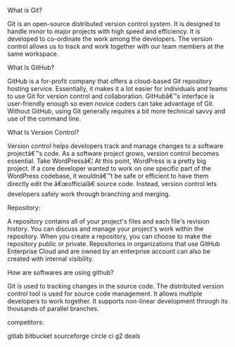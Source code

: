 What is Git?

Git is an open-source distributed version control system. 
It is designed to handle minor to major projects with high speed and efficiency. 
It is developed to co-ordinate the work among the developers.
The version control allows us to track and work together with our team members at the same workspace.



What Is GitHub?

GitHub is a for-profit company that offers a cloud-based Git repository hosting service.
Essentially, it makes it a lot easier for individuals and teams to use Git for version control and collaboration.
GitHubâ€™s interface is user-friendly enough so even novice coders can take advantage of Git.
Without GitHub, using Git generally requires a bit more technical savvy and use of the command line.


What Is Version Control?

Version control helps developers track and manage changes to a software projectâ€™s code.
As a software project grows, version control becomes essential. Take WordPressâ€¦
At this point, WordPress is a pretty big project.
If a core developer wanted to work on one specific part of the WordPress codebase,
it wouldnâ€™t be safe or efficient to have them directly edit the â€œofficialâ€ source code.
Instead, version control lets developers safely work through branching and merging.



Repository:

A repository contains all of your project's files and each file's revision history. 
You can discuss and manage your project's work within the repository.
When you create a repository, you can choose to make the repository public or private.
Repositories in organizations that use GitHub Enterprise Cloud and are owned by an enterprise account can also be created with internal visibility.



How are softwares are using github?

Git is used to tracking changes in the source code.
The distributed version control tool is used for source code management.
It allows multiple developers to work together.
It supports non-linear development through its thousands of parallel branches.

competitors:

gitlab
bitbucket
sourceforge
circle ci
g2 deals

